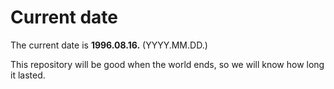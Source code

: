 # Current date

The current date is **1996.08.16.** (YYYY.MM.DD.)

This repository will be good when the world ends, so we will know how long it lasted.